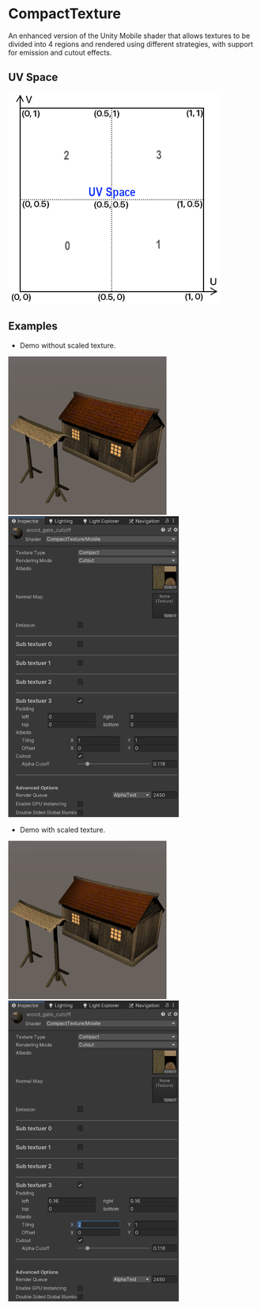 # CompactTexture
An enhanced version of the Unity Mobile shader that allows textures to be divided into 4 regions and rendered using different strategies, with support for emission and cutout effects.

## UV Space
<img src="/Documents/Images/uvspace.png" width="428" height="428" alt="UV Space"></img>

## Examples
- Demo without scaled texture.

<img src="/Documents/Images/exampleA.png" width="320" height="320" alt="example A"></img>
<img src="/Documents/Images/materialA.png" width="345" height="608" alt="material A"></img>
- Demo with scaled texture.

<img src="/Documents/Images/exampleB.png" width="320" height="320" alt="example B"></img>
<img src="/Documents/Images/materialB.png" width="345" height="608" alt="material B"></img>
